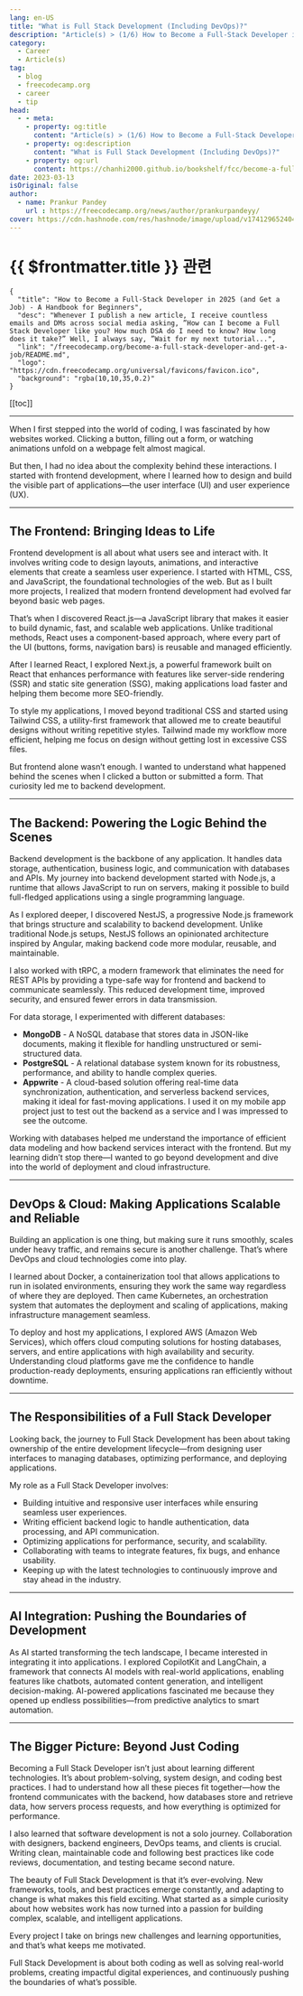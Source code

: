 ```yaml
---
lang: en-US
title: "What is Full Stack Development (Including DevOps)?"
description: "Article(s) > (1/6) How to Become a Full-Stack Developer in 2025 (and Get a Job) - A Handbook for Beginners"
category:
  - Career
  - Article(s)
tag:
  - blog
  - freecodecamp.org
  - career
  - tip
head:
  - - meta:
    - property: og:title
      content: "Article(s) > (1/6) How to Become a Full-Stack Developer in 2025 (and Get a Job) - A Handbook for Beginners"
    - property: og:description
      content: "What is Full Stack Development (Including DevOps)?"
    - property: og:url
      content: https://chanhi2000.github.io/bookshelf/fcc/become-a-full-stack-developer-and-get-a-job/what-is-full-stack-development-including-devops.html
date: 2023-03-13
isOriginal: false
author:
  - name: Prankur Pandey
    url : https://freecodecamp.org/news/author/prankurpandeyy/
cover: https://cdn.hashnode.com/res/hashnode/image/upload/v1741296524045/6d9bed13-d3bb-4fb3-95ac-45f5dd4f2033.png
---
```


# {{ $frontmatter.title }} 관련

```component VPCard
{
  "title": "How to Become a Full-Stack Developer in 2025 (and Get a Job) - A Handbook for Beginners",
  "desc": "Whenever I publish a new article, I receive countless emails and DMs across social media asking, ”How can I become a Full Stack Developer like you? How much DSA do I need to know? How long does it take?” Well, I always say, ”Wait for my next tutorial...",
  "link": "/freecodecamp.org/become-a-full-stack-developer-and-get-a-job/README.md",
  "logo": "https://cdn.freecodecamp.org/universal/favicons/favicon.ico",
  "background": "rgba(10,10,35,0.2)"
}
```

[[toc]]

---

<SiteInfo
  name="How to Become a Full-Stack Developer in 2025 (and Get a Job) - A Handbook for Beginners"
  desc="Whenever I publish a new article, I receive countless emails and DMs across social media asking, ”How can I become a Full Stack Developer like you? How much DSA do I need to know? How long does it take?” Well, I always say, ”Wait for my next tutorial..."
  url="https://freecodecamp.org/news/become-a-full-stack-developer-and-get-a-job#heading-what-is-full-stack-development-including-devops"
  logo="https://cdn.freecodecamp.org/universal/favicons/favicon.ico"
  preview="https://cdn.hashnode.com/res/hashnode/image/upload/v1741296524045/6d9bed13-d3bb-4fb3-95ac-45f5dd4f2033.png"/>

When I first stepped into the world of coding, I was fascinated by how websites worked. Clicking a button, filling out a form, or watching animations unfold on a webpage felt almost magical.

But then, I had no idea about the complexity behind these interactions. I started with frontend development, where I learned how to design and build the visible part of applications—the user interface (UI) and user experience (UX).

---

## The Frontend: Bringing Ideas to Life

Frontend development is all about what users see and interact with. It involves writing code to design layouts, animations, and interactive elements that create a seamless user experience. I started with HTML, CSS, and JavaScript, the foundational technologies of the web. But as I built more projects, I realized that modern frontend development had evolved far beyond basic web pages.

That’s when I discovered React.js—a JavaScript library that makes it easier to build dynamic, fast, and scalable web applications. Unlike traditional methods, React uses a component-based approach, where every part of the UI (buttons, forms, navigation bars) is reusable and managed efficiently.

After I learned React, I explored Next.js, a powerful framework built on React that enhances performance with features like server-side rendering (SSR) and static site generation (SSG), making applications load faster and helping them become more SEO-friendly.

To style my applications, I moved beyond traditional CSS and started using Tailwind CSS, a utility-first framework that allowed me to create beautiful designs without writing repetitive styles. Tailwind made my workflow more efficient, helping me focus on design without getting lost in excessive CSS files.

But frontend alone wasn’t enough. I wanted to understand what happened behind the scenes when I clicked a button or submitted a form. That curiosity led me to backend development.

---

## The Backend: Powering the Logic Behind the Scenes

Backend development is the backbone of any application. It handles data storage, authentication, business logic, and communication with databases and APIs. My journey into backend development started with Node.js, a runtime that allows JavaScript to run on servers, making it possible to build full-fledged applications using a single programming language.

As I explored deeper, I discovered NestJS, a progressive Node.js framework that brings structure and scalability to backend development. Unlike traditional Node.js setups, NestJS follows an opinionated architecture inspired by Angular, making backend code more modular, reusable, and maintainable.

I also worked with tRPC, a modern framework that eliminates the need for REST APIs by providing a type-safe way for frontend and backend to communicate seamlessly. This reduced development time, improved security, and ensured fewer errors in data transmission.

For data storage, I experimented with different databases:

- **MongoDB** - A NoSQL database that stores data in JSON-like documents, making it flexible for handling unstructured or semi-structured data.
- **PostgreSQL** - A relational database system known for its robustness, performance, and ability to handle complex queries.
- **Appwrite** - A cloud-based solution offering real-time data synchronization, authentication, and serverless backend services, making it ideal for fast-moving applications. I used it on my mobile app project just to test out the backend as a service and I was impressed to see the outcome.

Working with databases helped me understand the importance of efficient data modeling and how backend services interact with the frontend. But my learning didn’t stop there—I wanted to go beyond development and dive into the world of deployment and cloud infrastructure.

---

## DevOps & Cloud: Making Applications Scalable and Reliable

Building an application is one thing, but making sure it runs smoothly, scales under heavy traffic, and remains secure is another challenge. That’s where DevOps and cloud technologies come into play.

I learned about Docker, a containerization tool that allows applications to run in isolated environments, ensuring they work the same way regardless of where they are deployed. Then came Kubernetes, an orchestration system that automates the deployment and scaling of applications, making infrastructure management seamless.

To deploy and host my applications, I explored AWS (Amazon Web Services), which offers cloud computing solutions for hosting databases, servers, and entire applications with high availability and security. Understanding cloud platforms gave me the confidence to handle production-ready deployments, ensuring applications ran efficiently without downtime.

---

## The Responsibilities of a Full Stack Developer

Looking back, the journey to Full Stack Development has been about taking ownership of the entire development lifecycle—from designing user interfaces to managing databases, optimizing performance, and deploying applications.

My role as a Full Stack Developer involves:

- Building intuitive and responsive user interfaces while ensuring seamless user experiences.
- Writing efficient backend logic to handle authentication, data processing, and API communication.
- Optimizing applications for performance, security, and scalability.
- Collaborating with teams to integrate features, fix bugs, and enhance usability.
- Keeping up with the latest technologies to continuously improve and stay ahead in the industry.

---

## AI Integration: Pushing the Boundaries of Development

As AI started transforming the tech landscape, I became interested in integrating it into applications. I explored CopilotKit and LangChain, a framework that connects AI models with real-world applications, enabling features like chatbots, automated content generation, and intelligent decision-making. AI-powered applications fascinated me because they opened up endless possibilities—from predictive analytics to smart automation.

---

## The Bigger Picture: Beyond Just Coding

Becoming a Full Stack Developer isn’t just about learning different technologies. It’s about problem-solving, system design, and coding best practices. I had to understand how all these pieces fit together—how the frontend communicates with the backend, how databases store and retrieve data, how servers process requests, and how everything is optimized for performance.

I also learned that software development is not a solo journey. Collaboration with designers, backend engineers, DevOps teams, and clients is crucial. Writing clean, maintainable code and following best practices like code reviews, documentation, and testing became second nature.

The beauty of Full Stack Development is that it’s ever-evolving. New frameworks, tools, and best practices emerge constantly, and adapting to change is what makes this field exciting. What started as a simple curiosity about how websites work has now turned into a passion for building complex, scalable, and intelligent applications.

Every project I take on brings new challenges and learning opportunities, and that’s what keeps me motivated.

Full Stack Development is about both coding as well as solving real-world problems, creating impactful digital experiences, and continuously pushing the boundaries of what’s possible.
